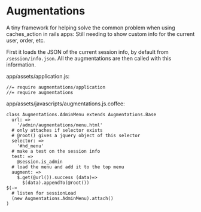 # Augmentations

A tiny framework for helping solve the common problem when using caches_action in rails apps: Still needing to show custom info for the current user, order, etc.

First it loads the JSON of the current session info, by default from `/session/info.json`. All the augmentations are then called with this information.

app/assets/application.js:

    //= require augmentations/application
    //= require augmentations

app/assets/javascripts/augmentations.js.coffee:

    class Augmentations.AdminMenu extends Augmentations.Base
      url: =>
        '/admin/augmentations/menu.html'
      # only attaches if selector exists
      # @root() gives a jquery object of this selector
      selector: =>
        '#hd_menu'
      # make a test on the session info
      test: =>
        @session.is_admin
      # load the menu and add it to the top menu
      augment: =>
        $.get(@url()).success (data)=>
          $(data).appendTo(@root())
    $(->
      # listen for sessionLoad
      (new Augmentations.AdminMenu).attach()
    )